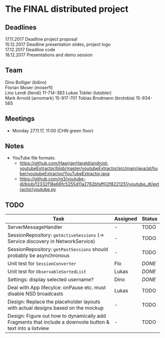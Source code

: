 # The FINAL distributed project

## Deadlines

17.11.2017 Deadline project proposal  
15.12.2017 Deadline presentation slides, project logo  
17.12.2017 Deadline code  
18.12.2017 Presentations and demo session

## Team

Dino Bolliger (bdino)  
Florian Moser (moserfl)  
Lino Lendi (llendi)  11-714-383
Lukas Tobler (lutobler)  
Mark Arnold (arnomark)  15-917-701
Tobias Brodmann (brotobia) 15-934-565

## Meetings

- Monday 27.11.17, 11:00 (CHN green floor)

## Notes

- YouTube file formats: 
    - https://github.com/HaarigerHarald/android-youtubeExtractor/blob/master/youtubeExtractor/src/main/java/at/huber/youtubeExtractor/YouTubeExtractor.java
    - https://github.com/rg3/youtube-dl/blob/f2332f18e66fc5255d11a2762bfaff02f8221251/youtube_dl/extractor/youtube.py

## TODO


Task | Assigned | Status
---|---|---
ServerMessageHandler | - | TODO
SessionRepository: `getActiveSessions` (-> Service discovery in NetworkService) | - | TODO
SessionRepository: `getPastSessions` should probably be asynchronous | - | TODO
Unit test for `SessionConverter` | Flo | *DONE*
Unit test for `ObservableSortedList` | Lukas | *DONE*
Settings: display selected username? | Dino | *DONE*
Deal with App lifecylce: onPause etc. must disable NSD broadcasts | Lukas | TODO
Design: Replace the placeholder layouts with actual designs based on the mockup | - | TODO
Design: Figure out how to dynamically add Fragments that include a downvote button & text into a listview | - | TODO
